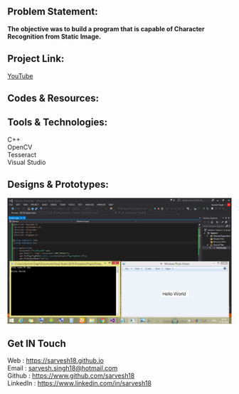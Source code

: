 Problem Statement:
------------------
**The objective was to build a program that is capable of Character Recognition from Static Image.**


Project Link:
-------------
[YouTube](https://youtu.be/QYMIvMf_oRk)


Codes & Resources:
------------------


Tools & Technologies:
---------------------
C++ <br>
OpenCV <br>
Tesseract <br>
Visual Studio <br>


Designs & Prototypes:
---------------------
![OCR](https://github.com/Sarvesh18/Image-Processing/blob/master/OCR/OCR.png)

Get IN Touch 
------------
Web : https://sarvesh18.github.io <br>
Email : sarvesh.singh18@hotmail.com <br>
Github : https://www.github.com/sarvesh18 <br>
LinkedIn : https://www.linkedin.com/in/sarvesh18 <br>